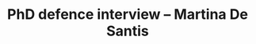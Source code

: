 ---
title: "PhD defence interview – Martina De Santis"
source: "LU Med News 2021"
img:
author:
link: https://www.stemcellcenter.lu.se/article/phd-defence-interview-martina-de-santis

---